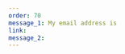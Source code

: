 ```yaml
---
order: 70
message_1: My email address is 
link: 
message_2:
---
```

<script language="JavaScript" type="text/javascript">function decode(a) {a = atob(a);   return a.replace(/[a-zA-Z]/g, function(c){      return String.fromCharCode((c <= "Z" ? 90 : 122) >= (c = c.charCodeAt(0) + 13) ? c : c - 26);  })  }; document.write("<a href=" + decode("em52eWdiOnR2Z0BiYW5nLnpy") + ">" + decode("dHZnQGJhbmcuenI=") + "</a>" + "<br>");</script>
